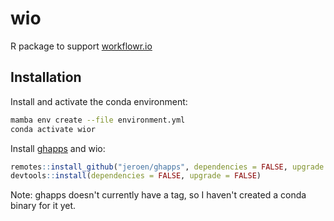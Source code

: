 # wio

R package to support [workflowr.io](https://github.com/workflowr/workflowr.io)

## Installation

Install and activate the conda environment:

```sh
mamba env create --file environment.yml
conda activate wior
```

Install [ghapps](https://github.com/jeroen/ghapps) and wio:

```R
remotes::install_github("jeroen/ghapps", dependencies = FALSE, upgrade = FALSE)
devtools::install(dependencies = FALSE, upgrade = FALSE)
```

Note: ghapps doesn't currently have a tag, so I haven't created a conda binary
for it yet.
